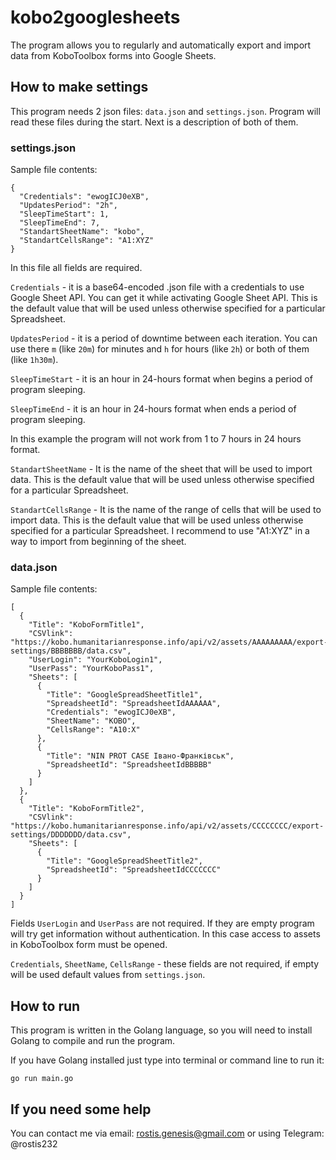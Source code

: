 # kobo2googlesheets
The program allows you to regularly and automatically export and import data from KoboToolbox forms into Google Sheets.

## How to make settings

This program needs 2 json files: `data.json` and `settings.json`. Program will read these files during the start. Next is a description of both of them.

### settings.json

Sample file contents:

```
{
  "Credentials": "ewogICJ0eXB",
  "UpdatesPeriod": "2h",
  "SleepTimeStart": 1,
  "SleepTimeEnd": 7,
  "StandartSheetName": "kobo",
  "StandartCellsRange": "A1:XYZ"
}
```

In this file all fields are required. 

`Credentials` - it is a base64-encoded .json file with a credentials to use Google Sheet API. You can get it while activating Google Sheet API. This is the default value that will be used unless otherwise specified for a particular Spreadsheet.

`UpdatesPeriod` - it is a period of downtime between each iteration. You can use there `m` (like `20m`) for minutes and `h` for hours (like `2h`) or both of them (like `1h30m`).

`SleepTimeStart` - it is an hour in 24-hours format when begins a period of program sleeping.

`SleepTimeEnd` - it is an hour in 24-hours format when ends a period of program sleeping.

In this example the program will not work from 1 to 7 hours in 24 hours format.

`StandartSheetName` - It is the name of the sheet that will be used to import data. This is the default value that will be used unless otherwise specified for a particular Spreadsheet.

`StandartCellsRange` - It is the name of the range of cells that will be used to import data. This is the default value that will be used unless otherwise specified for a particular Spreadsheet. I recommend to use "A1:XYZ" in a way to import from beginning of the sheet.

### data.json

Sample file contents:

```
[
  {
    "Title": "KoboFormTitle1",
    "CSVlink": "https://kobo.humanitarianresponse.info/api/v2/assets/AAAAAAAAA/export-settings/BBBBBBB/data.csv",
    "UserLogin": "YourKoboLogin1",
    "UserPass": "YourKoboPass1",
    "Sheets": [
      {
        "Title": "GoogleSpreadSheetTitle1",
        "SpreadsheetId": "SpreadsheetIdAAAAAA",
        "Credentials": "ewogICJ0eXB",
        "SheetName": "KOBO",
        "CellsRange": "A10:X"
      },
      {
        "Title": "NIN PROT CASE Івано-Франківськ",
        "SpreadsheetId": "SpreadsheetIdBBBBB"
      }
    ]
  },
  {
    "Title": "KoboFormTitle2",
    "CSVlink": "https://kobo.humanitarianresponse.info/api/v2/assets/CCCCCCCC/export-settings/DDDDDDD/data.csv",
    "Sheets": [
      {
        "Title": "GoogleSpreadSheetTitle2",
        "SpreadsheetId": "SpreadsheetIdCCCCCCC"
      }
    ]
  }
]
```

Fields `UserLogin` and `UserPass` are not required. If they are empty program will try get information without authentication. In this case access to assets in KoboToolbox form must be opened.

`Credentials`, `SheetName`, `CellsRange` - these fields are not required, if empty will be used default values from `settings.json`.

## How to run

This program is written in the Golang language, so you will need to install Golang to compile and run the program.

If you have Golang installed just type into terminal or command line to run it:

`go run main.go`

## If you need some help

You can contact me via email: rostis.genesis@gmail.com or using Telegram: @rostis232

